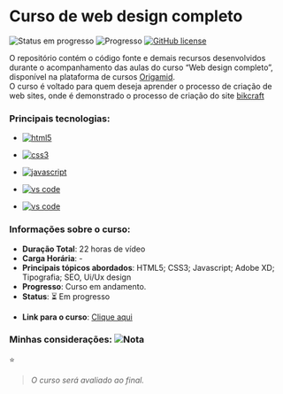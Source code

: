 # Curso de web design completo
![Status em progresso](https://img.shields.io/badge/STATUS-EM%20PROGRESSO-009178?style=flat) 
![Progresso](https://img.shields.io/badge/PROGRESSO-80%25-brightgreen) 
<a href="https://unlicense.org/" target="_blank"><img alt="GitHub license" src="https://img.shields.io/github/license/CastroFilipe/web-design-completo-origamid"></a>  

O repositório contém o código fonte e demais recursos desenvolvidos durante o acompanhamento das aulas do curso “Web design completo”, disponível na plataforma de cursos [Origamid](https://www.origamid.com/).  
O curso é voltado para quem deseja aprender o processo de criação de web sites, onde é demonstrado o processo de criação do site [bikcraft](https://bikcraft.com/) 

### Principais tecnologias: 

- <a href="https://www.w3.org/standards/webdesign/htmlcss" target="_blank"><img src="https://img.shields.io/badge/HTML-MARKUP-brown?style=flat-square&logo=html5" alt="html5"></a>  
- <a href="https://www.w3.org/standards/webdesign/htmlcss" target="_blank"><img src="https://img.shields.io/badge/CSS-STYLE-blue?style=flat-square&logo=css3" alt="css3"></a>  

- <a href="https://developer.mozilla.org/pt-BR/docs/Web/JavaScript" target="_blank"><img src="https://img.shields.io/badge/JAVASCRIPT-PROGRAMMING-dbc412?style=flat-square&logo=javascript" alt="javascript"></a>  

- <a href="https://code.visualstudio.com/" target="_blank"><img src="https://img.shields.io/badge/CODE-TOOLS-5151d8?style=flat-square&logo=visual%20studio%20code" alt="vs code"></a>  

- <a href="https://www.adobe.com/br/products/xd.html" target="_blank"><img src="https://img.shields.io/badge/XD-TOOLS-ff61f6?style=flat-square&logo=adobe%20xd" alt="vs code"></a>  



### Informações sobre o curso:
- **Duração Total**: 22 horas de vídeo 
- **Carga Horária**: -  
- **Principais tópicos abordados**: HTML5; CSS3; Javascript; Adobe XD; Tipografia; SEO, Ui/Ux design
- **Progresso**: Curso em andamento.   
- **Status**: :hourglass_flowing_sand: Em progresso 
* **Link para o curso**: [Clique aqui](https://www.origamid.com/curso/web-design-completo/)

### Minhas considerações: ![Nota](https://img.shields.io/badge/NOTA-0%2F0-brightgreen)  
:star:
>  *O curso será avaliado ao final.*  
